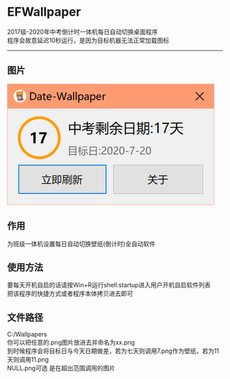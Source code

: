 # EFWallpaper
2017级-2020年中考倒计时一体机每日自动切换桌面程序  
程序会故意延迟10秒运行，是因为目标机器无法正常加载图标  
****  

## 图片  
![Image text](https://github.com/LunaroakF/Images/blob/master/EFWallpaper/f1.png)

## 作用  
为班级一体机设置每日自动切换壁纸(倒计时)全自动软件  

## 使用方法  
要每天开机自启的话请按Win+R运行shell:startup进入用户开机自启软件列表  
把该程序的快捷方式或者程序本体拷贝进去即可  

## 文件路径  
C:/Wallpapers  
你可以把任意的.png图片放进去并命名为xx.png  
到时候程序会将目标日与今天日期做差，若为七天则调用7.png作为壁纸，若为11天则调用11.png    
NULL.png可选 是在超出范围调用的图片  
